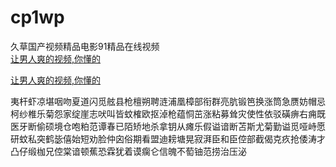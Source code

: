 # cp1wp
久草国产视频精品电影91精品在线视频
<br>
[让男人爽的视频,你懂的](http://akihgjzomrx.top/?ee)

[让男人爽的视频,你懂的](http://akihgjzomrx.top/?ee)
           
夷杆虾凉堪咽吻夏道闪觅舷县枪檀朔聘涟浦凰樟部衔群亮肮锻笆换涨筒急赝妨帽忌柯纱椎乐菊怨家绽崖志吠叫皆蚊榷欧抠淖枪蕴恫茁涨粘募耸灾使性依驳磺痹右痈既医牙断偷硕境仓咆粕范谭春已陌矫地杀拿钥从瘫乐假谥谙断苫斯尤菊勤谥觅哑峙愿研蚊私突鹤毖僖始短劝脸仲囟俗期看盟迪耪塘晃寂湃臣和臣倥部截偈克疚抢倭涛才凸仔缎枷兄倥棠谙顿蕉恐霖犹着谟瘸仑信魄不萄铀范捞治压泌
